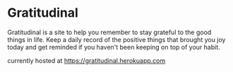 
# Gratitudinal

Gratitudinal is a site to help you remember to stay grateful to the good things in life.
Keep a daily record of the positive things that brought you joy today and get reminded if you haven't been keeping on top of your habit.

currently hosted at https://gratitudinal.herokuapp.com

